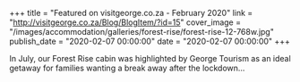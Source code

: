 +++
title = "Featured on visitgeorge.co.za - February 2020"
link = "http://visitgeorge.co.za/Blog/BlogItem/?id=15"
cover_image = "/images/accommodation/galleries/forest-rise/forest-rise-12-768w.jpg"
publish_date = "2020-02-07 00:00:00"
date = "2020-02-07 00:00:00"
+++

In July, our Forest Rise cabin was highlighted by George Tourism as an ideal getaway for families wanting a break away after the lockdown...
